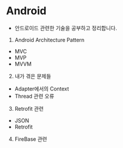 # Android

* 안드로이드 관련한 기술을 공부하고 정리합니다.

1. Android Architecture Pattern
 * MVC
 * MVP
 * MVVM
2. 내가 겪은 문제들
 * Adapter에서의 Context
 * Thread 관련 오류
3. Retrofit 관련
 * JSON
 * Retrofit
4. FireBase 관련
